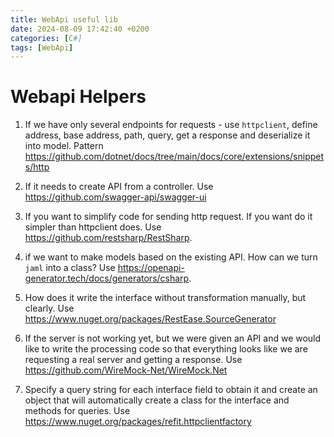 ```yaml
---
title: WebApi useful lib
date: 2024-08-09 17:42:40 +0200
categories: [C#]
tags: [WebApi]
---
```


# Webapi Helpers

1.  If we have only several endpoints for requests - use `httpclient`, define address, base address, path, query, get a response and deserialize it into model.
Pattern <https://github.com/dotnet/docs/tree/main/docs/core/extensions/snippets/http>

2. If it needs to create API from a controller. Use <https://github.com/swagger-api/swagger-ui>

3. If you want to simplify  code for sending http request.  If you want do it simpler than httpclient does. Use <https://github.com/restsharp/RestSharp>.
   
4. if we want to make models based on the existing API. How can we turn `jaml` into a class? Use  <https://openapi-generator.tech/docs/generators/csharp>.

5. How does it write the interface without transformation manually, but clearly. Use  <https://www.nuget.org/packages/RestEase.SourceGenerator>
	
6. If the server is not working yet, but we were given an API and we would like to write the processing code so that everything looks like we are requesting a real server and getting a response.
Use <https://github.com/WireMock-Net/WireMock.Net>

7. Specify a query string for each interface field to obtain it and create an object that will automatically create a class for the interface and methods for queries.
Use <https://www.nuget.org/packages/refit.httpclientfactory>




